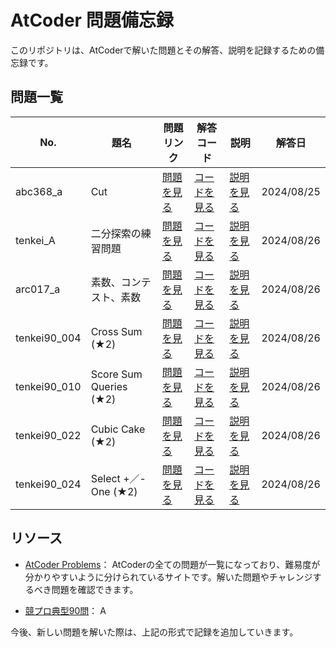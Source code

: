 # AtCoder 問題備忘録

このリポジトリは、AtCoderで解いた問題とその解答、説明を記録するための備忘録です。

## 問題一覧

| No.  | 題名 | 問題リンク | 解答コード | 説明 | 解答日 |
| ---- | ---- | ---------- | ---------- | ---- | ------ |
| abc368_a | Cut | [問題を見る](https://atcoder.jp/contests/abc368/tasks/abc368_a) | [コードを見る](https://github.com/es1aT/AtCoder-Memo/blob/main/Solved-Problems/abc368_a.py) | [説明を見る](https://github.com/es1aT/AtCoder-Memo/issues/3) | 2024/08/25 |
| tenkei_A | 二分探索の練習問題 | [問題を見る](https://atcoder.jp/contests/typical-algorithm/tasks/typical_algorithm_a) | [コードを見る](https://github.com/es1aT/AtCoder-Memo/blob/main/Solved-Problems/tenkei_A.py) | [説明を見る](https://github.com/es1aT/AtCoder-Memo/issues/1) | 2024/08/26 |
| arc017_a | 素数、コンテスト、素数 | [問題を見る](https://atcoder.jp/contests/arc017/tasks/arc017_1) | [コードを見る](https://github.com/es1aT/AtCoder-Memo/blob/main/Solved-Problems/arc017_a.py) | [説明を見る](https://github.com/es1aT/AtCoder-Memo/issues/1) | 2024/08/26 |
| tenkei90_004 | Cross Sum (★2) | [問題を見る](https://atcoder.jp/contests/typical90/tasks/typical90_d) | [コードを見る](https://github.com/es1aT/AtCoder-Memo/blob/main/Solved-Problems/tenkei90_004.py) | [説明を見る](https://github.com/es1aT/AtCoder-Memo/issues/4) | 2024/08/26 |
| tenkei90_010 | Score Sum Queries (★2) | [問題を見る](https://atcoder.jp/contests/typical90/tasks/typical90_j) | [コードを見る](https://github.com/es1aT/AtCoder-Memo/blob/main/Solved-Problems/tenkei90_010.py) | [説明を見る](https://github.com/es1aT/AtCoder-Memo/issues/5) | 2024/08/26 |
| tenkei90_022 | Cubic Cake (★2) | [問題を見る](https://atcoder.jp/contests/typical90/tasks/typical90_v) | [コードを見る](https://github.com/es1aT/AtCoder-Memo/blob/main/Solved-Problems/tenkei90_022.py) | [説明を見る](https://github.com/es1aT/AtCoder-Memo/issues/6) | 2024/08/26 |
| tenkei90_024 | Select +／- One (★2) | [問題を見る](https://atcoder.jp/contests/typical90/tasks/typical90_x) | [コードを見る](https://github.com/es1aT/AtCoder-Memo/blob/main/Solved-Problems/tenkei90_024.py) | [説明を見る](https://github.com/es1aT/AtCoder-Memo/issues/7) | 2024/08/26 |


## リソース

- [AtCoder Problems](https://kenkoooo.com/atcoder/#/table/)： AtCoderの全ての問題が一覧になっており、難易度が分かりやすいように分けられているサイトです。解いた問題やチャレンジするべき問題を確認できます。

- [競プロ典型90問](https://atcoder.jp/contests/typical90)： A


今後、新しい問題を解いた際は、上記の形式で記録を追加していきます。
